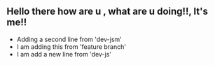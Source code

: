 ## Hello there how are u , what are u doing!!, It's me!!

- Adding a second line from 'dev-jsm'
- I am adding this from 'feature branch'
- I am add a new line from 'dev-js'